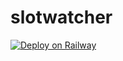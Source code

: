 # slotwatcher


[![Deploy on Railway](https://railway.app/button.svg)](https://railway.app/template/o0u-mP)
